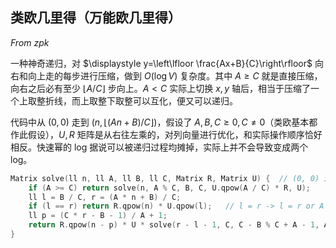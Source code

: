 ## 类欧几里得（万能欧几里得）

_From zpk_

一种神奇递归，对 $\displaystyle y=\left\lfloor \frac{Ax+B}{C}\right\rfloor$ 向右和向上走的每步进行压缩，做到 $O(\log V)$ 复杂度。其中 $A\ge C$ 就是直接压缩，向右之后必有至少 $\lfloor A/C\rfloor$ 步向上。$A<C$ 实际上切换 $x,y$ 轴后，相当于压缩了一个上取整折线，而上取整下取整可以互化，便又可以递归。

代码中从 $(0,0)$ 走到 $(n,\lfloor (An+B)/C\rfloor)$，假设了 $A,B,C\ge 0,C\neq 0$（类欧基本都作此假设），$U,R$ 矩阵是从右往左乘的，对列向量进行优化，和实际操作顺序恰好相反。快速幂的 log 据说可以被递归过程均摊掉，实际上并不会导致变成两个 log。

```cpp
Matrix solve(ll n, ll A, ll B, ll C, Matrix R, Matrix U) {	// (0, 0) 走到 (n, (An+B)/C)
	if (A >= C) return solve(n, A % C, B, C, U.qpow(A / C) * R, U);
	ll l = B / C, r = (A * n + B) / C;
	if (l == r) return R.qpow(n) * U.qpow(l);	// l = r -> l = r or A = 0 or n = 0.
	ll p = (C * r - B - 1) / A + 1;
	return R.qpow(n - p) * U * solve(r - l - 1, C, C - B % C + A - 1, A, U, R) * U.qpow(l);
}
```

